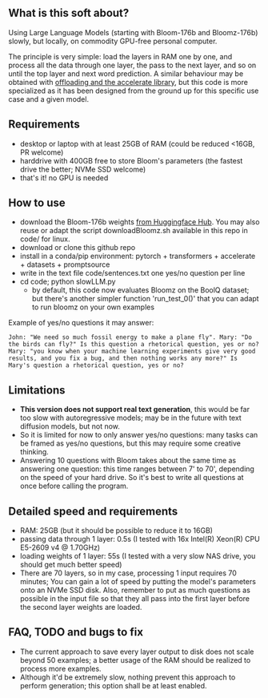 ## What is this soft about?

Using Large Language Models (starting with Bloom-176b and Bloomz-176b) slowly, but locally, on commodity GPU-free personal computer.

The principle is very simple: load the layers in RAM one by one, and process all the data through one layer,
the pass to the next layer, and so on until the top layer and next word prediction.
A similar behaviour may be obtained with [offloading and the accelerate library](https://huggingface.co/docs/accelerate/usage_guides/big_modeling),
but this code is more specialized as it has been designed from the ground up for this specific use case
and a given model.

## Requirements

- desktop or laptop with at least 25GB of RAM (could be reduced <16GB, PR welcome)
- harddrive with 400GB free to store Bloom's parameters (the fastest drive the better; NVMe SSD welcome)
- that's it! no GPU is needed

## How to use

- download the Bloom-176b weights [from Huggingface Hub](https://huggingface.co/bigscience/bloom). You may also reuse or adapt the script downloadBloomz.sh available in this repo in code/ for linux.
- download or clone this github repo
- install in a conda/pip environment: pytorch + transformers + accelerate + datasets + promptsource
- write in the text file code/sentences.txt one yes/no question per line
- cd code; python slowLLM.py
    - by default, this code now evaluates Bloomz on the BoolQ dataset; but there's another simpler function 'run_test_0()' that you can adapt to run bloomz on your own examples

Example of yes/no questions it may answer:
```
John: "We need so much fossil energy to make a plane fly". Mary: "Do the birds can fly?" Is this question a rhetorical question, yes or no?
Mary: "you know when your machine learning experiments give very good results, and you fix a bug, and then nothing works any more?" Is Mary's question a rhetorical question, yes or no?  
```

## Limitations

- **This version does not support real text generation**, this would be far too slow with autoregressive models;
may be in the future with text diffusion models, but not now.
- So it is limited for now to only answer yes/no questions: many tasks can be framed as yes/no questions,
but this may require some creative thinking.
- Answering 10 questions with Bloom takes about the same time as answering one question:
this time ranges between 7' to 70', depending on the speed of your hard drive.
So it's best to write all questions at once before calling the program.

## Detailed speed and requirements

- RAM: 25GB (but it should be possible to reduce it to 16GB)
- passing data through 1 layer: 0.5s (I tested with 16x Intel(R) Xeon(R) CPU E5-2609 v4 @ 1.70GHz)
- loading weights of 1 layer: 55s (I tested with a very slow NAS drive, you should get much better speed)
- There are 70 layers, so in my case, processing 1 input requires 70 minutes;
You can gain a lot of speed by putting the model's parameters onto an NVMe SSD disk.
Also, remember to put as much questions as possible in the input file so that they all pass into the first
layer before the second layer weights are loaded.

## FAQ, TODO and bugs to fix

- The current approach to save every layer output to disk does not scale beyond 50 examples; a better usage of
the RAM should be realized to process more examples.
- Although it'd be extremely slow, nothing prevent this approach to perform generation; this option shall be at least enabled.

